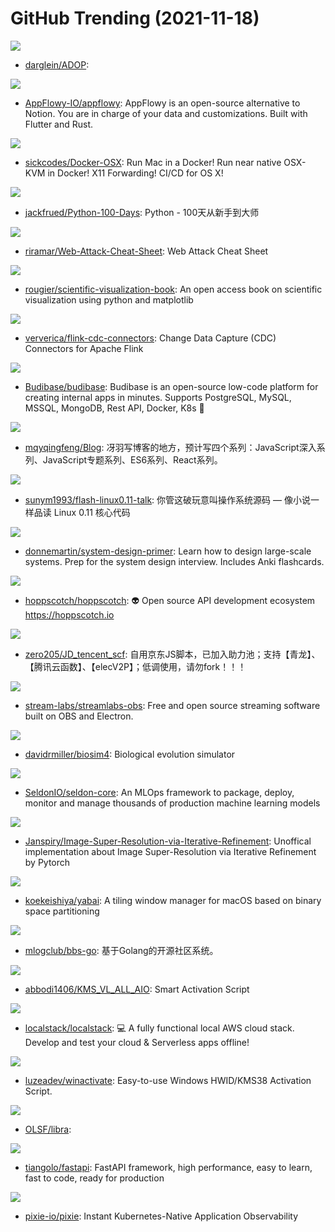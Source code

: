 # GitHub Trending (2021-11-18)

![](https://img.shields.io/badge/C%2B%2B-New%2046-green?style=flat-square&logo=appveyor)
- [darglein/ADOP](https://github.com/darglein/ADOP): 

![](https://img.shields.io/badge/Rust-New%201-green?style=flat-square&logo=appveyor)
- [AppFlowy-IO/appflowy](https://github.com/AppFlowy-IO/appflowy): AppFlowy is an open-source alternative to Notion. You are in charge of your data and customizations. Built with Flutter and Rust.

![](https://img.shields.io/badge/Shell-New%20451-green?style=flat-square&logo=appveyor)
- [sickcodes/Docker-OSX](https://github.com/sickcodes/Docker-OSX): Run Mac in a Docker! Run near native OSX-KVM in Docker! X11 Forwarding! CI/CD for OS X!

![](https://img.shields.io/badge/Python-New%2094-green?style=flat-square&logo=appveyor)
- [jackfrued/Python-100-Days](https://github.com/jackfrued/Python-100-Days): Python - 100天从新手到大师

![](https://img.shields.io/badge/none-New%20337-green?style=flat-square&logo=appveyor)
- [riramar/Web-Attack-Cheat-Sheet](https://github.com/riramar/Web-Attack-Cheat-Sheet): Web Attack Cheat Sheet

![](https://img.shields.io/badge/Python-New%20439-green?style=flat-square&logo=appveyor)
- [rougier/scientific-visualization-book](https://github.com/rougier/scientific-visualization-book): An open access book on scientific visualization using python and matplotlib

![](https://img.shields.io/badge/Java-New%2018-green?style=flat-square&logo=appveyor)
- [ververica/flink-cdc-connectors](https://github.com/ververica/flink-cdc-connectors): Change Data Capture (CDC) Connectors for Apache Flink

![](https://img.shields.io/badge/JavaScript-New%20288-green?style=flat-square&logo=appveyor)
- [Budibase/budibase](https://github.com/Budibase/budibase): Budibase is an open-source low-code platform for creating internal apps in minutes. Supports PostgreSQL, MySQL, MSSQL, MongoDB, Rest API, Docker, K8s 🚀

![](https://img.shields.io/badge/none-New%2018-green?style=flat-square&logo=appveyor)
- [mqyqingfeng/Blog](https://github.com/mqyqingfeng/Blog): 冴羽写博客的地方，预计写四个系列：JavaScript深入系列、JavaScript专题系列、ES6系列、React系列。

![](https://img.shields.io/badge/HTML-New%20234-green?style=flat-square&logo=appveyor)
- [sunym1993/flash-linux0.11-talk](https://github.com/sunym1993/flash-linux0.11-talk): 你管这破玩意叫操作系统源码 — 像小说一样品读 Linux 0.11 核心代码

![](https://img.shields.io/badge/Python-New%20311-green?style=flat-square&logo=appveyor)
- [donnemartin/system-design-primer](https://github.com/donnemartin/system-design-primer): Learn how to design large-scale systems. Prep for the system design interview. Includes Anki flashcards.

![](https://img.shields.io/badge/Vue-New%2058-green?style=flat-square&logo=appveyor)
- [hoppscotch/hoppscotch](https://github.com/hoppscotch/hoppscotch): 👽 Open source API development ecosystem https://hoppscotch.io

![](https://img.shields.io/badge/JavaScript-New%2049-green?style=flat-square&logo=appveyor)
- [zero205/JD_tencent_scf](https://github.com/zero205/JD_tencent_scf): 自用京东JS脚本，已加入助力池；支持【青龙】、【腾讯云函数】、【elecV2P】；低调使用，请勿fork！！！

![](https://img.shields.io/badge/TypeScript-New%207-green?style=flat-square&logo=appveyor)
- [stream-labs/streamlabs-obs](https://github.com/stream-labs/streamlabs-obs): Free and open source streaming software built on OBS and Electron.

![](https://img.shields.io/badge/C%2B%2B-New%2072-green?style=flat-square&logo=appveyor)
- [davidrmiller/biosim4](https://github.com/davidrmiller/biosim4): Biological evolution simulator

![](https://img.shields.io/badge/HTML-New%209-green?style=flat-square&logo=appveyor)
- [SeldonIO/seldon-core](https://github.com/SeldonIO/seldon-core): An MLOps framework to package, deploy, monitor and manage thousands of production machine learning models

![](https://img.shields.io/badge/Python-New%20255-green?style=flat-square&logo=appveyor)
- [Janspiry/Image-Super-Resolution-via-Iterative-Refinement](https://github.com/Janspiry/Image-Super-Resolution-via-Iterative-Refinement): Unoffical implementation about Image Super-Resolution via Iterative Refinement by Pytorch

![](https://img.shields.io/badge/C-New%2029-green?style=flat-square&logo=appveyor)
- [koekeishiya/yabai](https://github.com/koekeishiya/yabai): A tiling window manager for macOS based on binary space partitioning

![](https://img.shields.io/badge/Go-New%206-green?style=flat-square&logo=appveyor)
- [mlogclub/bbs-go](https://github.com/mlogclub/bbs-go): 基于Golang的开源社区系统。

![](https://img.shields.io/badge/Batchfile-New%2025-green?style=flat-square&logo=appveyor)
- [abbodi1406/KMS_VL_ALL_AIO](https://github.com/abbodi1406/KMS_VL_ALL_AIO): Smart Activation Script

![](https://img.shields.io/badge/Python-New%2052-green?style=flat-square&logo=appveyor)
- [localstack/localstack](https://github.com/localstack/localstack): 💻 A fully functional local AWS cloud stack. Develop and test your cloud & Serverless apps offline!

![](https://img.shields.io/badge/Batchfile-New%2026-green?style=flat-square&logo=appveyor)
- [luzeadev/winactivate](https://github.com/luzeadev/winactivate): Easy-to-use Windows HWID/KMS38 Activation Script.

![](https://img.shields.io/badge/Rust-New%206-green?style=flat-square&logo=appveyor)
- [OLSF/libra](https://github.com/OLSF/libra): 

![](https://img.shields.io/badge/Python-New%2040-green?style=flat-square&logo=appveyor)
- [tiangolo/fastapi](https://github.com/tiangolo/fastapi): FastAPI framework, high performance, easy to learn, fast to code, ready for production

![](https://img.shields.io/badge/C%2B%2B-New%205-green?style=flat-square&logo=appveyor)
- [pixie-io/pixie](https://github.com/pixie-io/pixie): Instant Kubernetes-Native Application Observability

